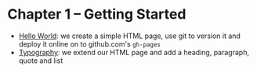 # Chapter 1 – Getting Started

- [Hello World](chapter-1/hello-world/): we create a simple HTML page, use git to version it and deploy it online on to github.com's `gh-pages`
- [Typography](chapter-1/typography/): we extend our HTML page and add a heading, paragraph, quote and list